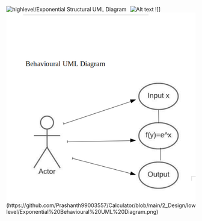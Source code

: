 <img src="highlevel/Exponential Structural UML Diagram.png"
     alt="highlevel/Exponential Structural UML Diagram"
     style="float: left; margin-right: 10px;" />
     
  <img src="Exponential Behavioural UML Diagram.png"
     alt="Exponential Behavioural UML Diagram"
     style="float: left; margin-right: 10px;" />   


<img title="highlevel/Exponential Structural UML Diagram" alt="Alt text" src="/highlevel/highlevel/Exponential Structural UML Diagram.png">
![](https://github.com/Prashanth99003557/Calculator/blob/main/2_Design/lowlevel/Exponential%20Behavioural%20UML%20Diagram.png)

